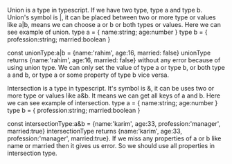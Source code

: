 Union is a type in typescript. If we have two type, type a and type b. Union's symbol is |, it can be placed between two or more type or values like a|b, means we can choose a or b or both types or values. Here we can see example of union.
 type a = {
    name:string;
    age:number
    }
type b = {
    profession:string;
    married:boolean
    }

const unionType:a|b = {name:'rahim', age:16, married: false}
unionType returns {name:'rahim', age:16, married: false} without any error because of using union type. We can only set the value of type a or type b, or both type a and b, or type a or some property of type b vice versa. 

Intersection is a type in typescript. It's symbol is &, it can be uses two or more type or values like a&b. It means we can get all keys of a and b. Here we can see example of intersection.
 type a = {
    name:string;
    age:number
    }
type b = {
    profession:string;
    married:boolean
    }

const intersectionType:a&b = {name:'karim', age:33, profession:'manager', married:true}
intersectionType returns {name:'karim', age:33, profession:'manager', married:true}. If we miss any properties of a or b like name or married then it gives us error. So we should use all properties in intersection type.